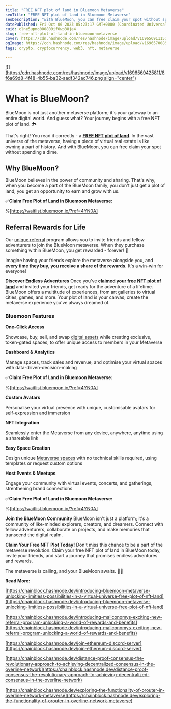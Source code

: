 ```yaml
---
title: "FREE NFT plot of land in Bluemoon Metaverse"
seoTitle: "FREE NFT plot of land in Bluemoon Metaverse"
seoDescription: "with BlueMoon, you can free claim your spot without spending a dime, features of bluemoon"
datePublished: Fri Oct 06 2023 05:23:17 GMT+0000 (Coordinated Universal Time)
cuid: clne5upno000809if0wp38je4
slug: free-nft-plot-of-land-in-bluemoon-metaverse
cover: https://cdn.hashnode.com/res/hashnode/image/upload/v1696569111515/59451102-57b1-45db-8437-2fc5a3842f9d.gif
ogImage: https://cdn.hashnode.com/res/hashnode/image/upload/v1696570085014/db0d355e-6f51-42f9-9bd5-24ac10fbf109.png
tags: crypto, cryptocurrency, web3, nft, metaverse

---
```


[![](https://cdn.hashnode.com/res/hashnode/image/upload/v1696569425811/8f6a69d8-4f48-4b55-ba32-aadf342ac746.png align="center")](https://waitlist.bluemoon.io/?ref=4YN0A)

# **What is BlueMoon?**

BlueMoon is not just another metaverse platform; it's your gateway to an entire digital world. And guess what? Your journey begins with a free NFT plot of land. 🏞️

That's right! You read it correctly - a [**FREE NFT plot of land**](https://waitlist.bluemoon.io/?ref=4YN0A). In the vast universe of the metaverse, having a piece of virtual real estate is like owning a part of history. And with BlueMoon, you can free claim your spot without spending a dime.

## **Why BlueMoon?**

BlueMoon believes in the power of community and sharing. That's why, when you become a part of the BlueMoon family, you don't just get a plot of land; you get an opportunity to earn and grow with us.

✅**Claim Free Plot of Land in Bluemoon Metaverse:**

%[https://waitlist.bluemoon.io/?ref=4YN0A] 

## **Referral Rewards for Life**

Our [unique referral](https://waitlist.bluemoon.io/?ref=4YN0A) program allows you to invite friends and fellow adventurers to join the BlueMoon metaverse. When they purchase something within BlueMoon, you get rewarded - forever! 💸

Imagine having your friends explore the metaverse alongside you, and **every time they buy, you receive a share of the rewards.** It's a win-win for everyone!

**Discover Endless Adventures** Once you've [**claimed your free NFT plot of land**](https://waitlist.bluemoon.io/?ref=4YN0A) and invited your friends, get ready for the adventure of a lifetime. BlueMoon offers a multitude of experiences, from art galleries to virtual cities, games, and more. Your plot of land is your canvas; create the metaverse experience you've always dreamed of.

### Bluemoon Features

**One-Click Access**

Showcase, buy, sell, and swap [digital assets](https://chainblock.hashnode.dev/bluemoon-metaverse-unleash-your-potential-with-the-access-pass-and-nft-integration-free-plot-of-land-in-bluemoon-metaverse) while creating exclusive, token-gated spaces, to offer unique access to members in your Metaverse

**Dashboard & Analytics**

Manage spaces, track sales and revenue, and optimise your virtual spaces with data-driven-decision-making

✅**Claim Free Plot of Land in Bluemoon Metaverse:**

%[https://waitlist.bluemoon.io/?ref=4YN0A] 

**Custom Avatars**

Personalise your virtual presence with unique, customisable avatars for self-expression and immersion

**NFT Integration**

Seamlessly enter the Metaverse from any device, anywhere, anytime using a shareable link

**Easy Space Creation**

Design unique [Metaverse spaces](https://chainblock.hashnode.dev/exploring-bluemoon-metaverse-a-decentralized-virtual-world) with no technical skills required, using templates or request custom options

**Host Events & Meetups**

Engage your community with virtual events, concerts, and gatherings, strenthening brand connections

✅**Claim Free Plot of Land in Bluemoon Metaverse:**

%[https://waitlist.bluemoon.io/?ref=4YN0A] 

**Join the BlueMoon Community** BlueMoon isn't just a platform; it's a community of like-minded explorers, creators, and dreamers. Connect with fellow adventurers, collaborate on projects, and make memories that transcend the digital realm.

**Claim Your Free NFT Plot Today!** Don't miss this chance to be a part of the metaverse revolution. Claim your free NFT plot of land in BlueMoon today, invite your friends, and start a journey that promises endless adventures and rewards.

The metaverse is calling, and your BlueMoon awaits. 🌌✨

**Read More:**

[https://chainblock.hashnode.dev/introducing-bluemoon-metaverse-unlocking-limitless-possibilities-in-a-virtual-universe-free-plot-of-nft-land](https://chainblock.hashnode.dev/introducing-bluemoon-metaverse-unlocking-limitless-possibilities-in-a-virtual-universe-free-plot-of-nft-land)

[https://chainblock.hashnode.dev/introducing-mallconomys-exciting-new-referral-program-unlocking-a-world-of-rewards-and-benefits](https://chainblock.hashnode.dev/introducing-mallconomys-exciting-new-referral-program-unlocking-a-world-of-rewards-and-benefits)

[https://chainblock.hashnode.dev/join-ethereum-discord-server](https://chainblock.hashnode.dev/join-ethereum-discord-server)

[https://chainblock.hashnode.dev/distance-proof-consensus-the-revolutionary-approach-to-achieving-decentralized-consensus-in-the-overline-network](https://chainblock.hashnode.dev/distance-proof-consensus-the-revolutionary-approach-to-achieving-decentralized-consensus-in-the-overline-network)

[https://chainblock.hashnode.dev/exploring-the-functionality-of-orouter-in-overline-network-metaverse](https://chainblock.hashnode.dev/exploring-the-functionality-of-orouter-in-overline-network-metaverse)